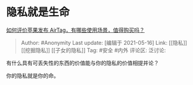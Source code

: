 # 隐私就是生命
[如何评价苹果发布 AirTag，有哪些使用场景，值得购买吗？](https://www.zhihu.com/question/455709652/answer/1846808316)

> Author: #Anonymity
> Last update: [编辑于 2021-05-16]
> Link: [[隐私]] [[挖掘隐私]] [[子女的隐私]]
> Tag: #安全 #内外
> 评论区:
> 泛讨论:

有什么具有可丢失性的东西的价值能与你的隐私的价值相提并论？

你的隐私就是你的命。
